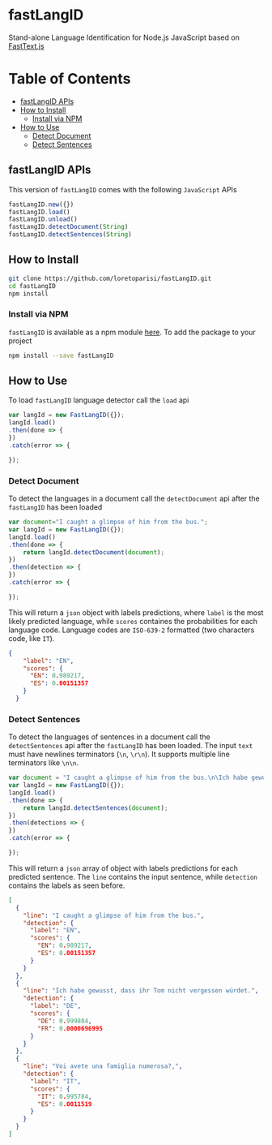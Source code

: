 # fastLangID
Stand-alone Language Identification for Node.js JavaScript based on [FastText.js](https://github.com/loretoparisi/fasttext.js/)

# Table of Contents
- [fastLangID APIs](https://github.com/loretoparisi/fastLangID#fastlangid-apis)
- [How to Install](https://github.com/loretoparisi/fastLangID#how-to-install)
	* [Install via NPM](https://github.com/loretoparisi/fastLangID#install-via-npm)
- [How to Use](https://github.com/loretoparisi/fastLangID#how-to-use)
    * [Detect Document](https://github.com/loretoparisi/fastLangID#detect-document)
    * [Detect Sentences](https://github.com/loretoparisi/fastLangID#detect-sentences)

## fastLangID APIs
This version of `fastLangID` comes with the following `JavaScript` APIs

```javascript
fastLangID.new({})
fastLangID.load()
fastLangID.unload()
fastLangID.detectDocument(String)
fastLangID.detectSentences(String)
```

## How to Install
```bash
git clone https://github.com/loretoparisi/fastLangID.git
cd fastLangID
npm install
```

### Install via NPM
`fastLangID` is available as a npm module [here](https://www.npmjs.com/package/fastLangID). To add the package to your project

```bash
npm install --save fastLangID
```

## How to Use
To load `fastLangID` language detector call the `load` api

```javascript
var langId = new FastLangID({});
langId.load()
.then(done => {
})
.catch(error => {

});
```

### Detect Document
To detect the languages in a document call the `detectDocument` api after the `fastLangID` has been loaded

```javascript
var document="I caught a glimpse of him from the bus.";
var langId = new FastLangID({});
langId.load()
.then(done => {
    return langId.detectDocument(document);
})
.then(detection => {
})
.catch(error => {

});
```

This will return a `json` object with labels predictions, where `label` is the most likely predicted language, while `scores` containes the probabilities for each language code. Language codes are `ISO-639-2` formatted (two characters code, like `IT`).


```json
{
    "label": "EN",
    "scores": {
      "EN": 0.989217,
      "ES": 0.00151357
    }
  }
```

### Detect Sentences
To detect the languages of sentences in a document call the `detectSentences` api after the `fastLangID` has been loaded. The input `text` must have newlines terminators (`\n`, `\r\n`). It supports multiple line terminators like `\n\n`.

```javascript
var document = "I caught a glimpse of him from the bus.\n\Ich habe gewusst, dass ihr Tom nicht vergessen würdet.\nVoi avete una famiglia numerosa?";
var langId = new FastLangID({});
langId.load()
.then(done => {
    return langId.detectSentences(document);
})
.then(detections => {
})
.catch(error => {

});
```

This will return a `json` array of object with labels predictions for each predicted sentence. The `line` contains the input sentence, while `detection` contains the labels as seen before.


```json
[
  {
    "line": "I caught a glimpse of him from the bus.",
    "detection": {
      "label": "EN",
      "scores": {
        "EN": 0.989217,
        "ES": 0.00151357
      }
    }
  },
  {
    "line": "Ich habe gewusst, dass ihr Tom nicht vergessen würdet.",
    "detection": {
      "label": "DE",
      "scores": {
        "DE": 0.999884,
        "FR": 0.0000696995
      }
    }
  },
  {
    "line": "Voi avete una famiglia numerosa?,",
    "detection": {
      "label": "IT",
      "scores": {
        "IT": 0.995784,
        "ES": 0.0011519
      }
    }
  }
]
```
